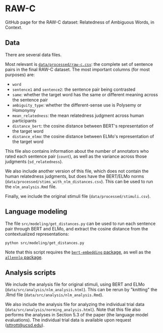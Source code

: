 # RAW-C

GitHub page for the RAW-C dataset: Relatedness of Ambiguous Words, in Context.

## Data

There are several data files.

Most relevant is [`data/processed/raw-c.csv`](https://github.com/seantrott/raw-c/blob/main/data/processed/raw-c.csv): the complete set of sentence pairs in the final RAW-C dataset. The most important columns (for most purposes) are:

- `word` 
- `sentence1` and `sentence2`: the sentence pair being contrasted  
- `same`: whether the target word has the same or different meaning across the sentence pair  
- `ambiguity_type`: whether the different-sense use is Polysemy or Homonymy  
- `mean_relatedness`: the mean relatedness judgment across human participants  
- `distance_bert`: the cosine distance between BERT's representation of the target word  
- `distance_elmo`: the cosine distance between ELMo's representation of the target word  

This file also contains information about the number of annotators who rated each sentence pair (`count`), as well as the variance across those judgments (`sd_relatedness`). 

We also include another version of this file, which does not contain the human relatedness judgments, but does have the BERT/ELMo norms (`data/processed/stims_with_nlm_distances.csv`). This can be used to run the `nlm_analysis.Rmd` file.

Finally, we include the original stimuli file (`data/processed/stimuli.csv`).

## Language modeling

The file `src/modeling/get_distances.py` can be used to run each sentence pair through BERT and ELMo, and extract the cosine distance from the contextualized representations:

```
python src/modeling/get_distances.py
```

Note that this script requires the [`bert-embedding` package](https://pypi.org/project/bert-embedding/), as well as the [`allennlp` package](https://github.com/allenai/allennlp).

## Analysis scripts

We include the analysis file for original stimuli, using BERT and ELMo (`data/src/analysis/nlm_analysis.html`). This can be rerun by "knitting" the .Rmd file (`data/src/analysis/nlm_analysis.Rmd`).  

We also include the analysis file for analyzing the individual trial data (`data/src/analysis/norming_analysis.html`). Note that this file also performs the analyses in Section 5.3 of the paper (the language model evaluations). The individual trial data is available upon request (sttrott@ucsd.edu). 